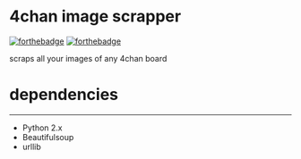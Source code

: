 # 4chan image scrapper



[![forthebadge](http://forthebadge.com/images/badges/contains-cat-gifs.svg)](http://forthebadge.com)
[![forthebadge](http://forthebadge.com/images/badges/powered-by-jeffs-keyboard.svg)](http://forthebadge.com)

 scraps all your images of any 4chan board
 
 # dependencies
--------------
* Python 2.x
* Beautifulsoup
* urllib
